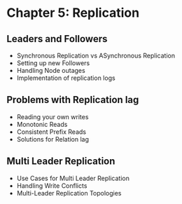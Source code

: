 # Chapter 5: Replication

## Leaders and Followers
* Synchronous Replication vs ASynchronous Replication
* Setting up new Followers
* Handling Node outages
* Implementation of replication logs


## Problems with Replication lag
* Reading your own writes
* Monotonic Reads
* Consistent Prefix Reads
* Solutions for Relation lag

## Multi Leader Replication
* Use Cases for Multi Leader Replication
* Handling Write Conflicts
* Multi-Leader Replication Topologies
